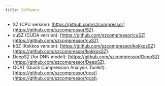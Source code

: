 ```yaml
---
title: Software
---
```


- SZ (CPU version): [https://github.com/szcompressor](https://github.com/szcompressor/SZ).
- cuSZ (CUDA version): [https://github.com/szcompressor/cuSZ](https://github.com/szcompressor/cuSZ). 
- kSZ (Kokkos version): [https://github.com/szcompressor/kokkosSZ](https://github.com/szcompressor/kokkosSZ).
- DeepSZ (for DNN model): [https://github.com/szcompressor/DeepSZ](https://github.com/szcompressor/DeepSZ).
- QCAT (Quick Compression Analysis Toolkit): [https://github.com/szcompressor/qcat](https://github.com/szcompressor/qcat).
